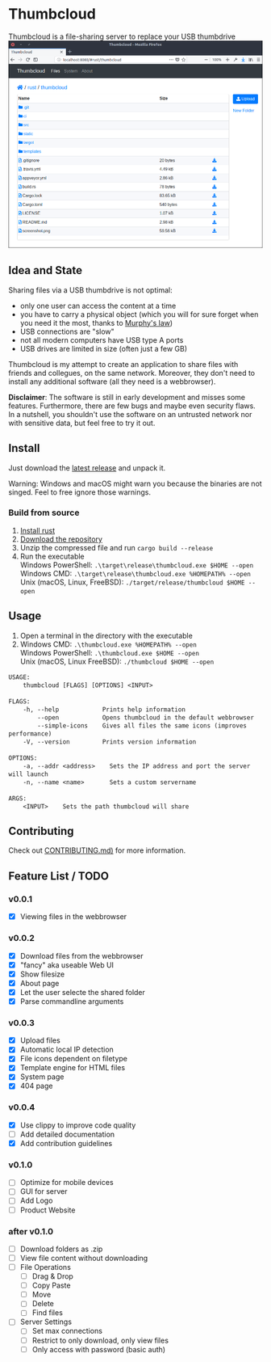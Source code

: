 # Thumbcloud
Thumbcloud is a file-sharing server to replace your USB thumbdrive
![Screenshot](./screenshot.png)

## Idea and State
Sharing files via a USB thumbdrive is not optimal:
* only one user can access the content at a time
* you have to carry a physical object (which you will for sure forget when you need it the most, thanks to [Murphy's law](https://en.wikipedia.org/wiki/Murphy%27s_law))
* USB connections are "slow"
* not all modern computers have USB type A ports
* USB drives are limited in size (often just a few GB)

Thumbcloud is my attempt to create an application to share files with friends and collegues, on the 
same network. Moreover, they don't need to install any additional software (all they need is a 
webbrowser).

__Disclaimer__: The software is still in early development and misses some features. Furthermore,
there are few bugs and maybe even security flaws. In a nutshell, you shouldn't use the software on
an untrusted network nor with sensitive data, but feel free to try it out.

## Install
Just download the [latest release](https://github.com/flofriday/thumbcloud/releases) and unpack it.

Warning: Windows and macOS might warn you because the binaries are not singed.
Feel to free ignore those warnings.

### Build from source
1. [Install rust](https://doc.rust-lang.org/book/second-edition/ch01-01-installation.html)
2. [Download the repository](https://github.com/flofriday/thumbcloud/archive/master.zip)
3. Unzip the compressed file and run `cargo build --release`
4. Run the executable<br> 
   Windows PowerShell: `.\target\release\thumbcloud.exe $HOME --open`<br>
   Windows CMD: `.\target\release\thumbcloud.exe %HOMEPATH% --open`<br>
   Unix (macOS, Linux, FreeBSD): `./target/release/thumbcloud $HOME --open`

## Usage
1. Open a terminal in the directory with the executable
2. Windows CMD: `.\thumbcloud.exe %HOMEPATH% --open`<br>
   Windows PowerShell: `.\thumbcloud.exe $HOME --open`<br>
   Unix (macOS, Linux FreeBSD): `./thumbcloud $HOME --open`

```
USAGE:
    thumbcloud [FLAGS] [OPTIONS] <INPUT>

FLAGS:
    -h, --help            Prints help information
        --open            Opens thumbcloud in the default webbrowser
        --simple-icons    Gives all files the same icons (improves performance)
    -V, --version         Prints version information

OPTIONS:
    -a, --addr <address>    Sets the IP address and port the server will launch
    -n, --name <name>       Sets a custom servername

ARGS:
    <INPUT>    Sets the path thumbcloud will share

```

## Contributing
Check out [CONTRIBUTING.md)](CONTRIBUTING.md) for more information.

## Feature List / TODO
### v0.0.1
- [X] Viewing files in the webbrowser

### v0.0.2
- [X] Download files from the webbrowser
- [X] "fancy" aka useable Web UI
- [X] Show filesize
- [X] About page
- [X] Let the user selecte the shared folder
- [X] Parse commandline arguments

### v0.0.3
- [X] Upload files
- [X] Automatic local IP detection
- [X] File icons dependent on filetype
- [X] Template engine for HTML files
- [X] System page
- [X] 404 page

### v0.0.4
- [X] Use clippy to improve code quality
- [ ] Add detailed documentation
- [X] Add contribution guidelines

### v0.1.0
- [ ] Optimize for mobile devices
- [ ] GUI for server
- [ ] Add Logo
- [ ] Product Website

### after v0.1.0
- [ ] Download folders as .zip
- [ ] View file content without downloading
- [ ] File Operations
    - [ ] Drag & Drop
    - [ ] Copy Paste
    - [ ] Move
    - [ ] Delete
    - [ ] Find files
- [ ] Server Settings
    - [ ] Set max connections
    - [ ] Restrict to only download, only view files
    - [ ] Only access with password (basic auth)

